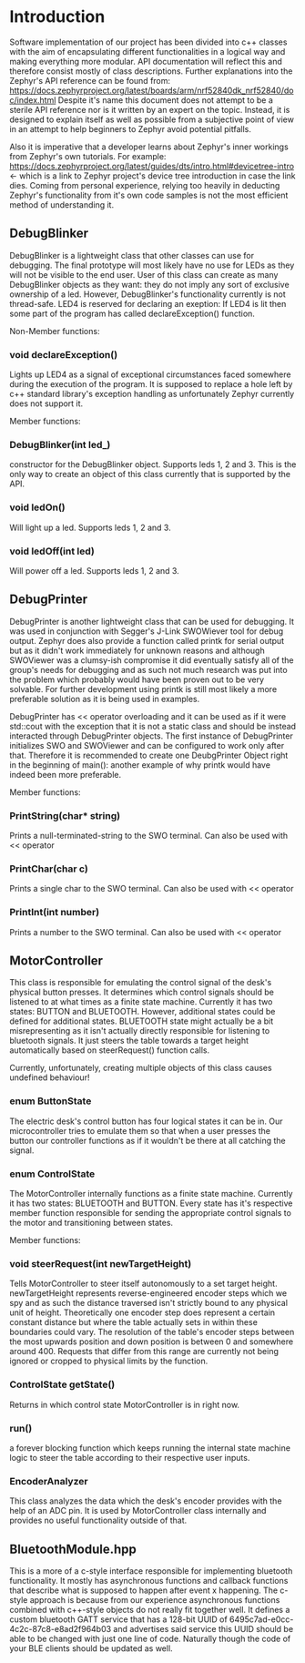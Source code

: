 # Introduction

Software implementation of our project has been divided into c++ classes with the aim of encapsulating different functionalities in a logical way
and making everything more modular. API documentation will reflect this and therefore consist mostly of class descriptions.
Further explanations into the Zephyr's API reference can be found from: https://docs.zephyrproject.org/latest/boards/arm/nrf52840dk_nrf52840/doc/index.html
Despite it's name this document does not attempt to be a sterile API reference nor is it written by an expert on the topic. Instead, it is designed to explain
itself as well as possible from a subjective point of view in an attempt to help beginners to Zephyr avoid potential pitfalls.

Also it is imperative that a developer learns about Zephyr's inner workings from Zephyr's own tutorials. For example:
https://docs.zephyrproject.org/latest/guides/dts/intro.html#devicetree-intro <- which is a link to Zephyr project's device tree introduction in case the link dies.
Coming from personal experience, relying too heavily in deducting Zephyr's functionality from it's own code samples is not the most efficient method of
understanding it.

## DebugBlinker
DebugBlinker is a lightweight class that other classes can use for debugging. The final prototype will most likely have no use for LEDs as they will not be visible to
the end user. User of this class can create as many DebugBlinker objects as they want: they do not imply any sort of exclusive ownership of a led. However,
DebugBlinker's functionality currently is not thread-safe. LED4 is reserved for declaring an exeption: If LED4 is lit then some part of the program has called
declareException() function.

Non-Member functions:

### void declareException()

Lights up LED4 as a signal of exceptional circumstances faced somewhere during the execution of the program. It is supposed to replace a hole left by c++ standard library's exception handling as unfortunately Zephyr currently does not support it.


Member functions:

### DebugBlinker(int led_)

constructor for the DebugBlinker object. Supports leds 1, 2 and 3.
This is the only way to create an object of this class currently that is supported by the API.

### void ledOn()

Will light up a led. Supports leds 1, 2 and 3.

### void ledOff(int led)

Will power off a led. Supports leds 1, 2 and 3.

## DebugPrinter

DebugPrinter is another lightweight class that can be used for debugging. It was used in conjunction with Segger's J-Link SWOWiever tool for debug output.
Zephyr does also provide a function called printk for serial output but as it didn't work immediately for unknown reasons and although SWOViewer was a clumsy-ish
compromise it did eventually satisfy all of the group's needs for debugging and as such not much research was put into the problem which probably
would have been proven out to be very solvable. For further development using printk is still most likely a more preferable solution as it is being used in examples.

DebugPrinter has << operator overloading and it can be used as if it were std::cout with the exception that it is not a static class and should be instead
interacted through DebugPrinter objects. The first instance of DebugPrinter initializes SWO and SWOViewer and can be configured to work only after that.
Therefore it is recommended to create one DeubgPrinter Object right in the beginning of main(): another example of why printk would have indeed been more preferable.

Member functions:

### PrintString(char* string)
Prints a null-terminated-string to the SWO terminal. Can also be used with << operator
### PrintChar(char c)
Prints a single char to the SWO terminal. Can also be used with << operator
### PrintInt(int number)
Prints a number to the SWO terminal. Can also be used with << operator

## MotorController

This class is responsible for emulating the control signal of the desk's physical button presses. It determines which control signals should be listened to at what
times as a finite state machine. Currently it has two states: BUTTON and BLUETOOTH. However, additional states could be defined for additional states. BLUETOOTH state
might actually be a bit misrepresenting as it isn't actually directly responsible for listening to bluetooth signals. It just steers the table towards a target height
automatically based on steerRequest() function calls.

Currently, unfortunately, creating multiple objects of this class causes undefined behaviour!

### enum ButtonState
The electric desk's control button has four logical states it can be in. Our microcontroller tries to emulate them so that when a user presses the button
our controller functions as if it wouldn't be there at all catching the signal.

### enum ControlState
The MotorController internally functions as a finite state machine. Currently it has two states: BLUETOOTH and BUTTON. Every state has it's respective member
function responsible for sending the appropriate control signals to the motor and transitioning between states.

Member functions:

### void steerRequest(int newTargetHeight)

Tells MotorController to steer itself autonomously to a set target height. newTargetHeight represents reverse-engineered encoder steps which we spy and as such 
the distance traversed isn't strictly bound to any physical unit of height. Theoretically one encoder step does represent a certain constant distance but where
the table actually sets in within these boundaries could vary. The resolution of the table's encoder steps between the most upwards position and down position
is between 0 and somewhere around 400. Requests that differ from this range are currently not being ignored or cropped to physical limits by the function.

### ControlState getState()

Returns in which control state MotorController is in right now.

### run()

a forever blocking function which keeps running the internal state machine logic to steer the table according to their respective user inputs.

### EncoderAnalyzer

This class analyzes the data which the desk's encoder provides with the help of an ADC pin. It is used by MotorController class internally and provides no useful
functionality outside of that.

## BluetoothModule.hpp

This is a more of a c-style interface responsible for implementing bluetooth functionality. It mostly has asynchronous functions and callback functions that describe
what is supposed to happen after event x happening. The c-style approach is because from our experience asynchronous functions combined with c++-style objects
do not really fit together well. It defines a custom bluetooth GATT service that has a 128-bit UUID of 6495c7ad-e0cc-4c2c-87c8-e8ad2f964b03 and advertises said service this UUID should be able to be changed with just one line of code. Naturally though the code of your BLE clients should be updated as well.
